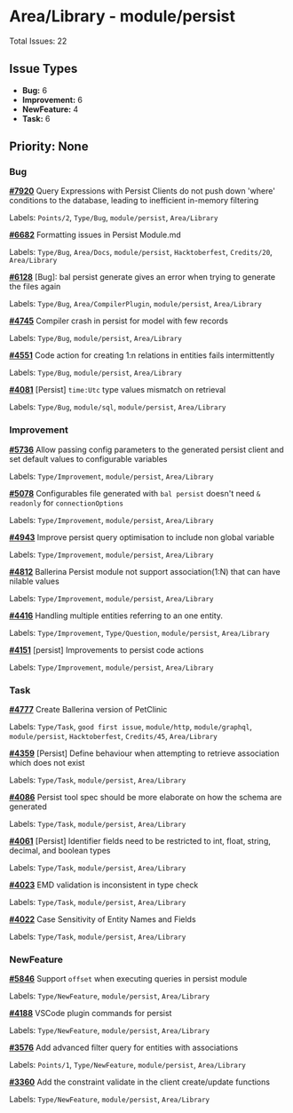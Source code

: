 # Area/Library - module/persist

Total Issues: 22

## Issue Types

- **Bug:** 6
- **Improvement:** 6
- **NewFeature:** 4
- **Task:** 6

## Priority: None

### Bug

**[#7920](https://github.com/ballerina-platform/ballerina-library/issues/7920)** Query Expressions with Persist Clients do not push down 'where' conditions to the database, leading to inefficient in-memory filtering

Labels: `Points/2`, `Type/Bug`, `module/persist`, `Area/Library`

**[#6682](https://github.com/ballerina-platform/ballerina-library/issues/6682)** Formatting issues in Persist Module.md

Labels: `Type/Bug`, `Area/Docs`, `module/persist`, `Hacktoberfest`, `Credits/20`, `Area/Library`

**[#6128](https://github.com/ballerina-platform/ballerina-library/issues/6128)** [Bug]: bal persist generate gives an error when trying to generate the files again

Labels: `Type/Bug`, `Area/CompilerPlugin`, `module/persist`, `Area/Library`

**[#4745](https://github.com/ballerina-platform/ballerina-library/issues/4745)** Compiler crash in persist for model with few records

Labels: `Type/Bug`, `module/persist`, `Area/Library`

**[#4551](https://github.com/ballerina-platform/ballerina-library/issues/4551)** Code action for creating 1:n relations in entities fails intermittently

Labels: `Type/Bug`, `module/persist`, `Area/Library`

**[#4081](https://github.com/ballerina-platform/ballerina-library/issues/4081)** [Persist] `time:Utc` type values mismatch on retrieval

Labels: `Type/Bug`, `module/sql`, `module/persist`, `Area/Library`

### Improvement

**[#5736](https://github.com/ballerina-platform/ballerina-library/issues/5736)** Allow passing config parameters to the generated persist client and set default values to configurable variables

Labels: `Type/Improvement`, `module/persist`, `Area/Library`

**[#5078](https://github.com/ballerina-platform/ballerina-library/issues/5078)** Configurables file generated with `bal persist` doesn't need `& readonly` for `connectionOptions`

Labels: `Type/Improvement`, `module/persist`, `Area/Library`

**[#4943](https://github.com/ballerina-platform/ballerina-library/issues/4943)** Improve persist query optimisation to include non global variable

Labels: `Type/Improvement`, `module/persist`, `Area/Library`

**[#4812](https://github.com/ballerina-platform/ballerina-library/issues/4812)** Ballerina Persist module not support association(1:N) that can have nilable values

Labels: `Type/Improvement`, `module/persist`, `Area/Library`

**[#4416](https://github.com/ballerina-platform/ballerina-library/issues/4416)** Handling multiple entities referring to an one entity. 

Labels: `Type/Improvement`, `Type/Question`, `module/persist`, `Area/Library`

**[#4151](https://github.com/ballerina-platform/ballerina-library/issues/4151)** [persist] Improvements to persist code actions

Labels: `Type/Improvement`, `module/persist`, `Area/Library`

### Task

**[#4777](https://github.com/ballerina-platform/ballerina-library/issues/4777)** Create Ballerina version of PetClinic

Labels: `Type/Task`, `good first issue`, `module/http`, `module/graphql`, `module/persist`, `Hacktoberfest`, `Credits/45`, `Area/Library`

**[#4359](https://github.com/ballerina-platform/ballerina-library/issues/4359)** [Persist] Define behaviour when attempting to retrieve association which does not exist

Labels: `Type/Task`, `module/persist`, `Area/Library`

**[#4086](https://github.com/ballerina-platform/ballerina-library/issues/4086)** Persist tool spec should be more elaborate on how the schema are generated

Labels: `Type/Task`, `module/persist`, `Area/Library`

**[#4061](https://github.com/ballerina-platform/ballerina-library/issues/4061)** [Persist] Identifier fields need to be restricted to int, float, string, decimal, and boolean types

Labels: `Type/Task`, `module/persist`, `Area/Library`

**[#4023](https://github.com/ballerina-platform/ballerina-library/issues/4023)** EMD validation is inconsistent in type check

Labels: `Type/Task`, `module/persist`, `Area/Library`

**[#4022](https://github.com/ballerina-platform/ballerina-library/issues/4022)** Case Sensitivity of Entity Names and Fields

Labels: `Type/Task`, `module/persist`, `Area/Library`

### NewFeature

**[#5846](https://github.com/ballerina-platform/ballerina-library/issues/5846)** Support `offset` when executing queries in persist module

Labels: `Type/NewFeature`, `module/persist`, `Area/Library`

**[#4188](https://github.com/ballerina-platform/ballerina-library/issues/4188)** VSCode plugin commands for persist

Labels: `Type/NewFeature`, `module/persist`, `Area/Library`

**[#3576](https://github.com/ballerina-platform/ballerina-library/issues/3576)** Add advanced filter query for entities with associations

Labels: `Points/1`, `Type/NewFeature`, `module/persist`, `Area/Library`

**[#3360](https://github.com/ballerina-platform/ballerina-library/issues/3360)** Add the constraint validate in the client create/update functions

Labels: `Type/NewFeature`, `module/persist`, `Area/Library`

